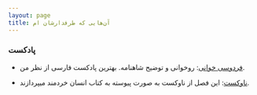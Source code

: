 ```yaml
---
layout: page
title: آن‌هایی که طرفدارشان ام
---
```


### پادکست

- [فردوسی خوانی](https://readingferdowsi.com/%D8%A7%D8%B2-%DA%A9%D8%AC%D8%A7-%D8%A8%D8%B4%D9%86%D9%88%DB%8C%D9%85/): روخوانی و توضیح شاهنامه. بهترین پادکست فارسی از نظر من.

- [ناوکست](https://navcast.podbean.com/): این فصل از ناوکست به صورت پیوسته به کتاب انسان خردمند میپردازند.
